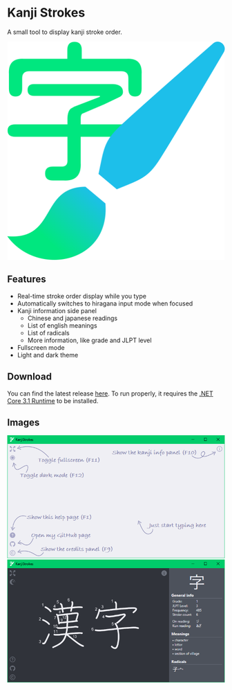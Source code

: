 # Kanji Strokes
A small tool to display kanji stroke order.

![Kanji Strokes Logo](KanjiStrokes/Resources/logo.svg)

## Features
- Real-time stroke order display while you type
- Automatically switches to hiragana input mode when focused
- Kanji information side panel
  - Chinese and japanese readings
  - List of english meanings
  - List of radicals
  - More information, like grade and JLPT level
- Fullscreen mode
- Light and dark theme

## Download
You can find the latest release [here](https://github.com/AtomCrafty/KanjiStrokes/releases/latest). To run properly, it requires the [.NET Core 3.1 Runtime](https://dotnet.microsoft.com/download/dotnet-core/thank-you/runtime-desktop-3.1.3-windows-x64-installer) to be installed.

## Images
![Help page](KanjiStrokes/Resources/demo-help.png)
![Kanji info side panel](KanjiStrokes/Resources/demo-sidebar.png)
